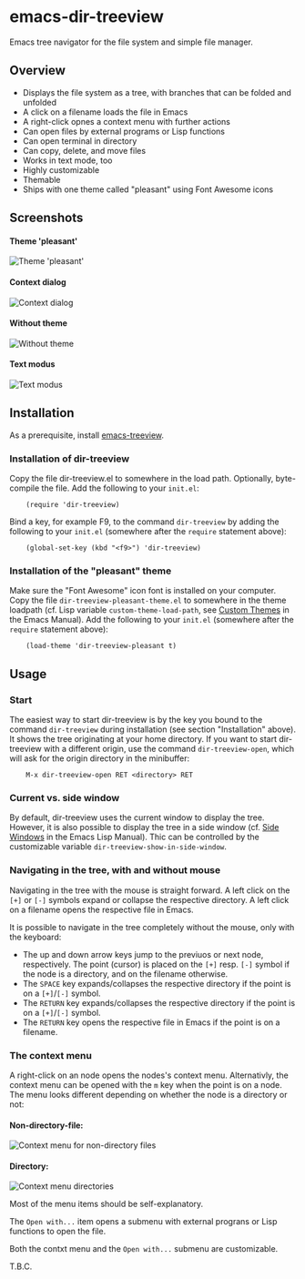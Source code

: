 emacs-dir-treeview
==================

Emacs tree navigator for the file system and simple file manager.


Overview
--------

* Displays the file system as a tree, with branches that can be folded and unfolded
* A click on a filename loads the file in Emacs
* A right-click opnes a context menu with further actions
* Can open files by external programs or Lisp functions
* Can open terminal in directory
* Can copy, delete, and move files
* Works in text mode, too
* Highly customizable
* Themable
* Ships with one theme called "pleasant" using Font Awesome icons


Screenshots
-----------

#### Theme 'pleasant'
![Theme 'pleasant'](screenshots/010_with_pleasant_theme.png "Theme 'pleasant'")

#### Context dialog
![Context dialog](screenshots/020_with_pleasant_theme_and_context_dialog.png "Context dialog")

#### Without theme
![Without theme](screenshots/030_without_theme.png "Without theme")

#### Text modus
![Text modus](screenshots/040_text_modus.png "Text modus")


Installation
------------

As a prerequisite, install [emacs-treeview](https://github.com/tilmanrassy/emacs-treeview).

### Installation of dir-treeview

Copy the file dir-treeview.el to somewhere in the load path. Optionally, byte-compile the
file. Add the following to your `init.el`:

```elisp
    (require 'dir-treeview)
```

Bind a key, for example F9, to the command `dir-treeview` by adding the following
to your `init.el` (somewhere after the `require` statement above):

```elisp
    (global-set-key (kbd "<f9>") 'dir-treeview)
```

### Installation of the "pleasant" theme

Make sure the "Font Awesome" icon font is installed on your computer. Copy the file `dir-treeview-pleasant-theme.el`
to somewhere in the theme loadpath (cf. Lisp variable `custom-theme-load-path`, see
[Custom Themes](https://www.gnu.org/software/emacs/manual/html_node/emacs/Custom-Themes.html#Custom-Themes "Custom Themes - GNU Emacs Manual")
in the Emacs Manual).
Add the following to your `init.el` (somewhere after the `require` statement above):

```elisp
    (load-theme 'dir-treeview-pleasant t)
```


Usage
-----

### Start

The easiest way to start dir-treeview is by the key you bound to the command `dir-treeview`
during installation (see section "Installation" above). It shows the tree originating at your home
directory. If you want to start dir-treeview with a different origin, use the command `dir-treeview-open`,
which will ask for the origin directory in the minibuffer:

```
    M-x dir-treeview-open RET <directory> RET
```

### Current vs. side window

By default, dir-treeview uses the current window to display the tree. However, it is also possible to display the
tree in a side window (cf. [Side Windows](https://www.gnu.org/software/emacs/manual/html_node/elisp/Side-Windows.html "Side Windows - GNU Emacs Lisp Manual") in the Emacs Lisp Manual). Thic can be controlled by the customizable variable `dir-treeview-show-in-side-window`.

### Navigating in the tree, with and without mouse

Navigating in the tree with the mouse is straight forward. A left click on the `[+]` or `[-]` symbols expand or collapse the respective directory. A left click on a filename opens the respective file in Emacs.

It is possible to navigate in the tree completely without the mouse, only with the keyboard:

* The up and down arrow keys jump to the previuos or next node, respectively. The point (cursor) is placed on the `[+]` resp. `[-]` symbol if the node is a directory, and on the filename otherwise.
* The `SPACE` key expands/collapses the respective directory if the point is on a `[+]`/`[-]` symbol.
* The `RETURN` key expands/collapses the respective directory if the point is on a `[+]`/`[-]` symbol.
* The `RETURN` key opens the respective file in Emacs if the point is on a filename.

### The context menu

A right-click on an node opens the nodes's context menu. Alternativly, the context menu can be opened with the `m` key when the point is on a node. The menu looks different depending on whether the node is a directory or not:

#### Non-directory-file:
![Context menu for non-directory files](screenshots/050_context_menu_non_directory.png "Context menu for non-directory files")

#### Directory:
![Context menu directories](screenshots/060_context_menu_directory.png "Context menu for directories")

Most of the menu items should be self-explanatory.

The `Open with...` item opens a submenu with external prograns or Lisp functions to open the file. 

Both the contxt menu and the `Open with...` submenu are customizable.

T.B.C.
